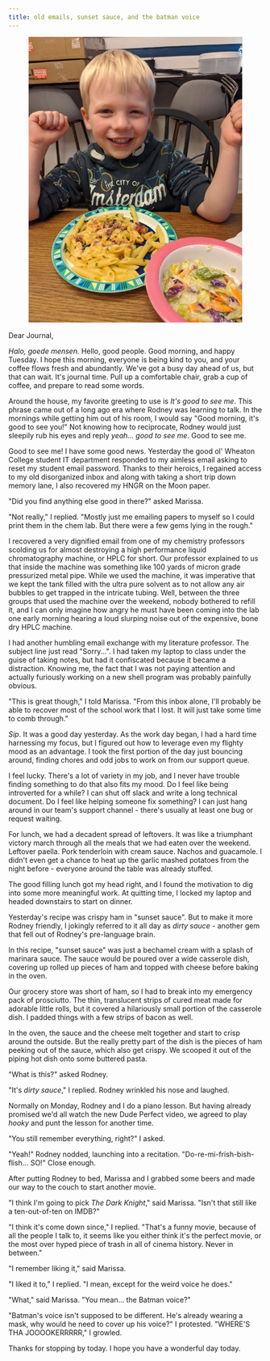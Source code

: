 ```yaml
---
title: old emails, sunset sauce, and the batman voice
---
```


<figure>
  <a href="/images/banners/2020-09-22.jpg">
    <img alt="banner" src="/images/banners/2020-09-22.jpg"/>
  </a>
</figure>

Dear Journal,

_Halo, goede mensen._ Hello, good people.  Good morning, and happy
Tuesday.  I hope this morning, everyone is being kind to you, and your
coffee flows fresh and abundantly.  We've got a busy day ahead of us,
but that can wait.  It's journal time.  Pull up a comfortable chair,
grab a cup of coffee, and prepare to read some words.

Around the house, my favorite greeting to use is _It's good to see
me_.  This phrase came out of a long ago era where Rodney was learning
to talk.  In the mornings while getting him out of his room, I would
say "Good morning, it's good to see you!"  Not knowing how to
reciprocate, Rodney would just sleepily rub his eyes and reply
_yeah... good to see me_.  Good to see me.

Good to see me!  I have some good news.  Yesterday the good ol'
Wheaton College student IT department responded to my aimless email
asking to reset my student email password.  Thanks to their heroics, I
regained access to my old disorganized inbox and along with taking a
short trip down memory lane, I also recovered my HNGR on the Moon
paper.

"Did you find anything else good in there?" asked Marissa.

"Not really," I replied.  "Mostly just me emailing papers to myself so
I could print them in the chem lab.  But there were a few gems lying
in the rough."

I recovered a very dignified email from one of my chemistry professors
scolding us for almost destroying a high performance liquid
chromatography machine, or HPLC for short.  Our professor explained to
us that inside the machine was something like 100 yards of micron
grade pressurized metal pipe.  While we used the machine, it was
imperative that we kept the tank filled with the ultra pure solvent as
to not allow any air bubbles to get trapped in the intricate tubing.
Well, between the three groups that used the machine over the weekend,
nobody bothered to refill it, and I can only imagine how angry he must
have been coming into the lab one early morning hearing a loud
slurping noise out of the expensive, bone dry HPLC machine.

I had another humbling email exchange with my literature professor.
The subject line just read "Sorry...".  I had taken my laptop to class
under the guise of taking notes, but had it confiscated because it
became a distraction.  Knowing me, the fact that I was not paying
attention and actually furiously working on a new shell program was
probably painfully obvious.

"This is great though," I told Marissa.  "From this inbox alone, I'll
probably be able to recover most of the school work that I lost.  It
will just take some time to comb through."

_Sip_.  It was a good day yesterday.  As the work day began, I had a
hard time harnessing my focus, but I figured out how to leverage even
my flighty mood as an advantage.  I took the first portion of the day
just bouncing around, finding chores and odd jobs to work on from our
support queue.

I feel lucky.  There's a lot of variety in my job, and I never have
trouble finding something to do that also fits my mood.  Do I feel
like being introverted for a while?  I can shut off slack and write a
long technical document.  Do I feel like helping someone fix
something?  I can just hang around in our team's support channel -
there's usually at least one bug or request waiting.

For lunch, we had a decadent spread of leftovers.  It was like a
triumphant victory march through all the meals that we had eaten over
the weekend.  Leftover paella.  Pork tenderloin with cream sauce.
Nachos and guacamole.  I didn't even get a chance to heat up the
garlic mashed potatoes from the night before - everyone around the
table was already stuffed.

The good filling lunch got my head right, and I found the motivation
to dig into some more meaningful work.  At quitting time, I locked my
laptop and headed downstairs to start on dinner.

Yesterday's recipe was crispy ham in "sunset sauce".  But to make it
more Rodney friendly, I jokingly referred to it all day as _dirty
sauce_ - another gem that fell out of Rodney's pre-language brain.

In this recipe, "sunset sauce" was just a bechamel cream with a splash
of marinara sauce.  The sauce would be poured over a wide casserole
dish, covering up rolled up pieces of ham and topped with cheese
before baking in the oven.

Our grocery store was short of ham, so I had to break into my
emergency pack of prosciutto.  The thin, translucent strips of cured
meat made for adorable little rolls, but it covered a hilariously
small portion of the casserole dish.  I padded things with a few
strips of bacon as well.

In the oven, the sauce and the cheese melt together and start to crisp
around the outside.  But the really pretty part of the dish is the
pieces of ham peeking out of the sauce, which also get crispy.  We
scooped it out of the piping hot dish onto some buttered pasta.

"What is this?" asked Rodney.

"It's _dirty sauce_," I replied.  Rodney wrinkled his nose and
laughed.

Normally on Monday, Rodney and I do a piano lesson.  But having
already promised we'd all watch the new Dude Perfect video, we agreed
to play _hooky_ and punt the lesson for another time.

"You still remember everything, right?" I asked.

"Yeah!" Rodney nodded, launching into a recitation.
"Do-re-mi-frish-bish-flish... SO!"  Close enough.

After putting Rodney to bed, Marissa and I grabbed some beers and made
our way to the couch to start another movie.

"I think I'm going to pick _The Dark Knight_," said Marissa.  "Isn't
that still like a ten-out-of-ten on IMDB?"

"I think it's come down since," I replied.  "That's a funny movie,
because of all the people I talk to, it seems like you either think
it's the perfect movie, or the most over hyped piece of trash in all
of cinema history.  Never in between."

"I remember liking it," said Marissa.

"I liked it to," I replied.  "I mean, except for the weird voice he
does."

"What," said Marissa.  "You mean... the Batman voice?"

"Batman's voice isn't supposed to be different.  He's already wearing
a mask, why would he need to cover up his voice?" I protested.
"WHERE'S THA JOOOOKERRRRR," I growled.

Thanks for stopping by today.  I hope you have a wonderful day today.
